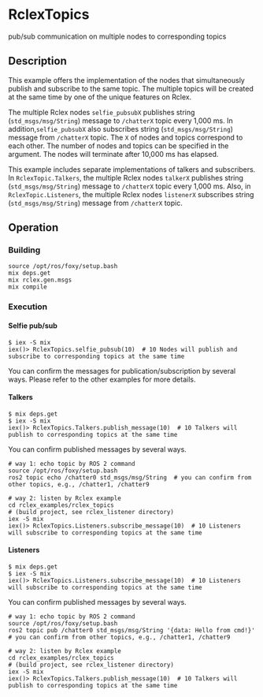 # RclexTopics

pub/sub communication on multiple nodes to corresponding topics

## Description

This example offers the implementation of the nodes that simultaneously publish and subscribe to the same topic.
The multiple topics will be created at the same time by one of the unique features on Rclex.

The multiple Rclex nodes `selfie_pubsubX` publishes string (`std_msgs/msg/String`) message to `/chatterX` topic every 1,000 ms.
In addition,`selfie_pubsubX` also subscribes string (`std_msgs/msg/String`) message from `/chatterX` topic.
The `X` of nodes and topics correspond to each other.
The number of nodes and topics can be specified in the argument.
The nodes will terminate after 10,000 ms has elapsed.

This example includes separate implementations of talkers and subscribers.  
In `RclexTopic.Talkers`, the multiple Rclex nodes `talkerX` publishes string (`std_msgs/msg/String`) message to `/chatterX` topic every 1,000 ms.
Also, in `RclexTopic.Listeners`, the multiple Rclex nodes `listenerX` subscribes string (`std_msgs/msg/String`) message from `/chatterX` topic.

## Operation

### Building

```
source /opt/ros/foxy/setup.bash
mix deps.get
mix rclex.gen.msgs
mix compile
```

### Execution

#### Selfie pub/sub

```
$ iex -S mix
iex()> RclexTopics.selfie_pubsub(10)  # 10 Nodes will publish and subscribe to corresponding topics at the same time
```

You can confirm the messages for publication/subscription by several ways.
Please refer to the other examples for more details.

#### Talkers

```
$ mix deps.get
$ iex -S mix
iex()> RclexTopics.Talkers.publish_message(10)  # 10 Talkers will publish to corresponding topics at the same time
```

You can confirm published messages by several ways.

```
# way 1: echo topic by ROS 2 command
source /opt/ros/foxy/setup.bash
ros2 topic echo /chatter0 std_msgs/msg/String  # you can confirm from other topics, e.g., /chatter1, /chatter9

# way 2: listen by Rclex example
cd rclex_examples/rclex_topics
# (build project, see rclex_listener directory)
iex -S mix
iex()> RclexTopics.Listeners.subscribe_message(10)  # 10 Listeners will subscribe to corresponding topics at the same time
```

#### Listeners

```
$ mix deps.get
$ iex -S mix
iex()> RclexTopics.Listeners.subscribe_message(10)  # 10 Listeners will subscribe to corresponding topics at the same time
```

You can confirm published messages by several ways.

```
# way 1: echo topic by ROS 2 command
source /opt/ros/foxy/setup.bash
ros2 topic pub /chatter0 std_msgs/msg/String '{data: Hello from cmd!}'  # you can confirm from other topics, e.g., /chatter1, /chatter9

# way 2: listen by Rclex example
cd rclex_examples/rclex_topics
# (build project, see rclex_listener directory)
iex -S mix
iex()> RclexTopics.Talkers.publish_message(10)  # 10 Talkers will publish to corresponding topics at the same time
```
